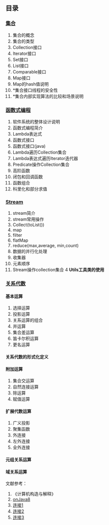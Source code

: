 ## 目录
### [**集合**](https://github.com/chenwei1905/JavaLearning/blob/master/Collection.md)  
1. 集合的概念
2. 集合的类型  
3. Collection接口    
4. Iterator接口    
5. Set接口   
6. List接口   
7. Comparable接口      
8. Map接口      
9. Map的hash值说明  
10. \*集合接口线程的安全性  
11. \*集合内部实现算法的比较和场景说明  

### [**函数式编程**](https://github.com/chenwei1905/JavaLearning/blob/master/FunctionProgramming.md)
1. 软件系统的整体设计说明
2. 函数式编程简介  
3. Lambda表达式  
4. 函数式接口 
5. 函数式接口(java)  
6. Lambda遍历Collection集合  
7. Lambda表达式遍历Iterator迭代器  
8. Predicate操作Collection集合  
9. 高阶函数
10. 闭包和回调函数
11. 函数组合
12. 科里化和部分求值
### [**Stream**](https://github.com/chenwei1905/JavaLearning/blob/master/Stream.md)  
1. stream简介  
2. stream常用操作  
3. Collect(toList())  
4. map  
5. filter    
6. flatMap  
7. reduce(max,average, min,count)  
8. 数据的并行化处理  
9. 收集器  
10. 元素顺序 
11. Stream操作collection集合 
4 **Utils工具类的使用**  
  


### [**关系代数**](https://github.com/chenwei1905/JavaLearning/blob/master/RelationAlgebra.md)  
#### 基本运算  
1. 选择运算  
2. 投影运算  
3. 关系运算的组合  
4. 并运算  
5. 集合差运算  
6. 笛卡尔积运算  
7. 更名运算  
#### 关系代数的形式化定义  
#### 附加运算  
1. 集合交运算  
2. 自然连接运算  
3. 除运算  
4. 赋值运算  
#### 扩展代数运算  
1. 广义投影  
2. 聚集函数  
3. 外连接  
4. 左外连接  
5. 全外连接 
#### 元组关系运算
#### 域关系运算



文献参考：
1. 《计算机构造与解释》
2. [onJava8](https://github.com/LingCoder/OnJava8)
3. [连接1](https://wenku.baidu.com/view/38f17b1fc5da50e2524d7fad.html)
4. [连接2](https://www.cnblogs.com/snowInPluto/p/5981400.html)
5. [连接3](http://c.biancheng.net/view/6805.html)




